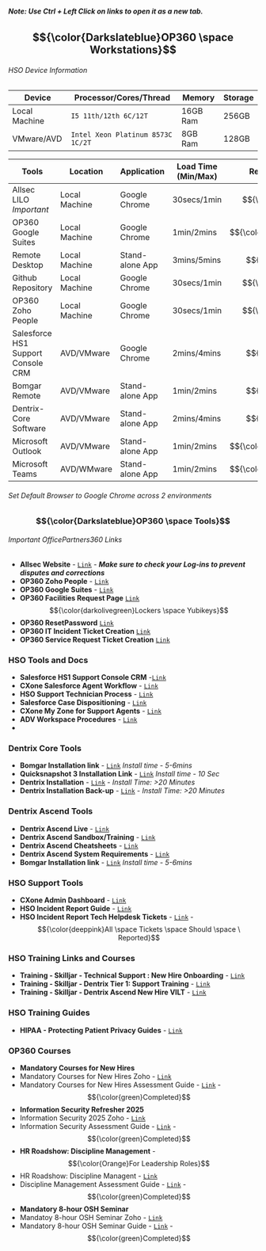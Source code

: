 ###### **Note: Use Ctrl + Left Click on links to open it as a new tab.**
## **$${\color{Darkslateblue}OP360 \space  Workstations}$$**
###### *HSO Device Information*
| Device        | Processor/Cores/Thread           | Memory           | Storage |
|---------------|----------------------------------|------------------|---------|
| Local Machine | `I5 11th/12th 6C/12T`              | 16GB Ram         | 256GB   |
| VMware/AVD    | `Intel Xeon Platinum 8573C 1C/2T`  | 8GB Ram          | 128GB   |

| Tools                            | Location      | Application                               | Load Time (Min/Max)         | Resource Allocation                    | Link                                                        |
|----------------------------------|---------------|-------------------------------------------|-----------------------------|----------------------------------------|-------------------------------------------------------------|
|Allsec LILO *Important*           | Local Machine | Google Chrome                             |  30secs/1min                | $${\color{green}Low}$$                 | [`Link`](https://www.allsechro.ph/OP360/Common/HomePage.aspx) |
|OP360 Google Suites               | Local Machine | Google Chrome                             |  1min/2mins                 | $${\color{orange}Moderate}$$           | [`Link`](https://mail.google.com/mail/u/0/?pli=1#inbox)                                                            |
|Remote Desktop                    | Local Machine | Stand-alone App                           | 3mins/5mins                 | $${\color{red}High}$$                  |                                                             |           
|Github Repository                 | Local Machine | Google Chrome                             |  30secs/1min                | $${\color{green}Low}$$                 | [`Link`](https://github.com/Aira1105/HSO-Tech)                                                            |
|OP360 Zoho People                 | Local Machine | Google Chrome                             |  30secs/1min                | $${\color{green}Low}$$                 | [`Link`](https://people.zoho.com/ops360/zp#home/myspace/overview-profile)                                                           |
|Salesforce HS1 Support Console CRM| AVD/VMware    | Google Chrome                             |  2mins/4mins                | $${\color{red}High}$$                  | [`Link`](https://henryscheinone.lightning.force.com/lightning/page/home)                                                            |
|Bomgar Remote                     | AVD/VMware    | Stand-alone App                           |  1min/2mins                 | $${\color{red}High}$$                  |                                                             |
|Dentrix-Core Software             | AVD/VMware    | Stand-alone App                           |  2mins/4mins                | $${\color{red}High}$$                  |                                                             |
|Microsoft Outlook                 | AVD/VMware    | Stand-alone App                           |  1min/2mins                 | $${\color{orange}Moderate}$$           |                                                             |
|Microsoft Teams                   | AVD/WMware    | Stand-alone App                           |  1min/2mins                 | $${\color{orange}Moderate}$$           |                                                             |
###### *Set Default Browser to Google Chrome across 2 environments*

### $${\color{Darkslateblue}OP360 \space Tools}$$
###### *Important OfficePartners360 Links*
- **Allsec Website** - [`Link`](https://www.allsechro.ph/OP360/Common/HomePage.aspx) - ***Make sure to check your Log-ins to prevent disputes and corrections***
- **OP360 Zoho People** - [`Link`](https://people.zoho.com/ops360/zp#home/myspace/overview-profile)
- **OP360 Google Suites** - [`Link`](https://mail.google.com/mail/u/0/?pli=1#inbox)
- **OP360 Facilities Request Page** [`Link`](https://people.zoho.com/ops360/zp#facilities_portal/facilities_asset_request_management/add)  $${\color{darkolivegreen}Lockers \space Yubikeys}$$
- **OP360 ResetPassword** [`Link`](https://resetpw.officepartners360.com/authorization.do)
- **OP360 IT Incident Ticket Creation** [`Link`](https://servicedesk.officepartners360.com/support/tickets/new)
- **OP360 Service Request Ticket Creation** [`Link`](https://servicedesk.officepartners360.com/support/catalog/items?popular=true)
### **HSO Tools and Docs**
- **Salesforce HS1 Support Console CRM** -[`Link`](https://henryscheinone.lightning.force.com/lightning/page/home)
- **CXone Salesforce Agent Workflow** - [`Link`](https://henryschein1.sharepoint.com/sites/CustomerServicesSOPs/Shared%20Documents/Forms/AllItems.aspx?id=%2Fsites%2FCustomerServicesSOPs%2FShared%20Documents%2FCXone%2FSalesforce%20Agent%2FCXone%20Salesforce%20Agent%20Workflow%2Epdf&parent=%2Fsites%2FCustomerServicesSOPs%2FShared%20Documents%2FCXone%2FSalesforce%20Agent)
- **HSO Support Technician Process** - [`Link`](https://henryschein1.sharepoint.com/sites/CustomerServicesSOPs/Shared%20Documents/Forms/AllItems.aspx?id=%2Fsites%2FCustomerServicesSOPs%2FShared%20Documents%2FSupport%20Technicians%2FSupport%20Technician%20Process%2Epdf&parent=%2Fsites%2FCustomerServicesSOPs%2FShared%20Documents%2FSupport%20Technicians)
- **Salesforce Case Dispositioning** - [`Link`](https://henryschein1.sharepoint.com/sites/CustomerServicesSOPs/Shared%20Documents/Forms/AllItems.aspx?id=%2Fsites%2FCustomerServicesSOPs%2FShared%20Documents%2FSupport%20Technicians%2FSalesforce%20Case%20Dispositioning%2Epdf&parent=%2Fsites%2FCustomerServicesSOPs%2FShared%20Documents%2FSupport%20Technicians)
- **CXone My Zone for Support Agents** - [`Link`](https://henryschein1.sharepoint.com/sites/CustomerServicesSOPs/Shared%20Documents/Forms/AllItems.aspx?id=%2Fsites%2FCustomerServicesSOPs%2FShared%20Documents%2FCXone%2FCXone%20My%20Zone%20for%20Support%20Agents%2Epdf&parent=%2Fsites%2FCustomerServicesSOPs%2FShared%20Documents%2FCXone)
- **ADV Workspace Procedures** - [`Link`](https://henryschein1.sharepoint.com/sites/CustomerServicesSOPs/Shared%20Documents/Forms/AllItems.aspx?id=%2Fsites%2FCustomerServicesSOPs%2FShared%20Documents%2FTraining%2FWork%20Instructions%2FAVD%20Workspace%20Process%2Epdf&parent=%2Fsites%2FCustomerServicesSOPs%2FShared%20Documents%2FTraining%2FWork%20Instructions)
- 
### **Dentrix Core Tools**
- **Bomgar Installation link** - [`Link`](https://drive.google.com/file/d/1NnUVNIHMLOhLwGQrGc3UY6U5R20QgRog/view?usp=drive_link) *Install time - 5-6mins*
- **Quicksnapshot 3 Installation Link** - [`Link`](https://drive.google.com/file/d/1hU_WHQWeoz5O4lQdkv_SJ08VrryfKPvy/view?usp=drive_link)  *Install time - 10 Sec*
- **Dentrix Installation** - [`Link`](https://henryschein1-my.sharepoint.com/:u:/g/personal/cylvon_drake_henryscheinone_com/EYH_67Ecsz5JhIaZke5FTlwB4O5BXIVEUI91VUIQU0I33w?e=cRzuRL) - *Install Time: >20 Minutes*
- **Dentrix Installation Back-up** - [`Link`](https://drive.google.com/file/d/1juZcJBprVLatppJvkCdk1nDdD78ZC5nV/view?usp=drive_link) - *Install Time: >20 Minutes*
### **Dentrix Ascend Tools**
- **Dentrix Ascend Live** - [`Link`](https://live.dentrixascend.com/login)
- **Dentrix Ascend Sandbox/Training** - [`Link`](https://beta.gryphondds.com/pm#/dashboard)
- **Dentrix Ascend Cheatsheets** - [`Link`](https://drive.google.com/file/d/1RAkCN4_uDPdICsEtWDE6iVRk8KvzRvff/view?usp=sharing)
- **Dentrix Ascend System Requirements** - [`Link`](https://docs.google.com/document/d/1VgDWLoK9iFchAKahQ-vQIWy9MVDn5pGI/edit)
- **Bomgar Installation link** - [`Link`](https://drive.google.com/file/d/1NnUVNIHMLOhLwGQrGc3UY6U5R20QgRog/view?usp=drive_link) *Install time - 5-6mins*
### **HSO Support Tools**
- **CXone Admin Dashboard** - [`Link`](https://cxone.niceincontact.com)
- **HSO Incident Report Guide** - [`Link`](https://docs.google.com/document/d/1o2ZXuiT_2iye9N4t4VNB28ZrhBL47E5siRtJSUkk7pc/edit?tab=t.0)
- **HSO Incident Report Tech Helpdesk Tickets** - [`Link`](https://docs.google.com/spreadsheets/d/1rpar5qKJFCiKN3rA4x0dxiXBYUqHiSY535hcTEC0QL4/edit?gid=0#gid=0) - $${\color{deeppink}All \space Tickets \space Should \space \ Reported}$$
### **HSO Training Links and Courses**
- **Training - Skilljar - Technical Support : New Hire Onboarding** - [`Link`](https://hso.skilljar.com/path/technical-support-new-hire-onboarding-series)
- **Training - Skilljar - Dentrix Tier 1: Support Training** - [`Link`](https://hso.skilljar.com/dentrix-tier-1-support-training)
- **Training - Skilljar - Dentrix Ascend New Hire VILT** - [`Link`](https://hso.skilljar.com/dentrix-ascend-new-hire-vilt/152775)
### **HSO Training Guides**
- **HIPAA - Protecting Patient Privacy Guides** - [`Link`](https://docs.google.com/spreadsheets/d/1jDa10lR0u9Gi9n_5PA_D9ePFCEjdWw4EhznXVwMkxaY/edit?gid=263501395#gid=263501395)
### **OP360 Courses** 
- **Mandatory Courses for New Hires**
- Mandatory Courses for New Hires Zoho - [`Link`](https://people.op360.com/ops360/training#lms-view/course/619096000106698857/module)
- Mandatory Courses for New Hires Assessment Guide - [`Link`](https://docs.google.com/spreadsheets/d/1jDa10lR0u9Gi9n_5PA_D9ePFCEjdWw4EhznXVwMkxaY/edit?gid=268678928#gid=268678928) - $${\color{green}Completed}$$
- **Information Security Refresher 2025**
- Information Security 2025 Zoho - [`Link`](https://people.op360.com/ops360/training#lms-view/course/619096000248822639/overview)
- Information Security Assessment Guide - [`Link`](https://docs.google.com/spreadsheets/d/1jDa10lR0u9Gi9n_5PA_D9ePFCEjdWw4EhznXVwMkxaY/edit?gid=0#gid=0) - $${\color{green}Completed}$$
- **HR Roadshow: Discipline Management**        -     $${\color{Orange}For Leadership Roles}$$
- HR Roadshow: Discipline Managent - [`Link`](https://people.op360.com/ops360/training#lms-view/course/619096000107703201/overview)
- Discipline Management Assessment Guide - [`Link`](https://docs.google.com/spreadsheets/d/1jDa10lR0u9Gi9n_5PA_D9ePFCEjdWw4EhznXVwMkxaY/edit?gid=980605503#gid=980605503) - $${\color{green}Completed}$$
- **Mandatory 8-hour OSH Seminar**
- Mandatoy 8-hour OSH Seminar Zoho - [`Link`](https://people.zoho.com/ops360/training#lms-view/course/619096000103264566/module)
- Mandatory 8-hour OSH Seminar Guide - [`Link`](https://docs.google.com/spreadsheets/d/1jDa10lR0u9Gi9n_5PA_D9ePFCEjdWw4EhznXVwMkxaY/edit?gid=297718934#gid=297718934) - $${\color{green}Completed}$$



























